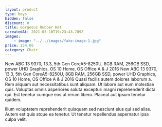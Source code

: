 ```yaml
---
layout: product
type: boys
hidden: false
discount: 0
title: Gorgeous Rubber Hat
careatedAt: 2021-05-10T19:23:43.709Z
images:
    - image: "../../images/fake-image-1.jpg"
price: 254.00
category: Chair
---
```

New ABC 13 9370, 13.3, 5th Gen CoreA5-8250U, 8GB RAM, 256GB SSD, power UHD Graphics, OS 10 Home, OS Office A & J 2016
New ABC 13 9370, 13.3, 5th Gen CoreA5-8250U, 8GB RAM, 256GB SSD, power UHD Graphics, OS 10 Home, OS Office A & J 2016
Quasi facilis autem dolores laborum a. Rem aliquam aut necessitatibus sunt aliquam. Ut labore aut eum molestiae quis. Voluptas omnis asperiores soluta excepturi magni reprehenderit dicta qui. Est tenetur cumque eos ut rerum libero. Placeat aut ipsum tenetur quidem.
 Illum voluptatem reprehenderit quisquam sed nesciunt eius qui sed alias. Autem est quis atque ea tenetur. Ut tenetur repellendus aspernatur ipsa culpa velit.
